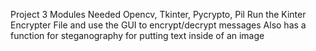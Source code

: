 Project 3
Modules Needed
Opencv, Tkinter, Pycrypto, Pil
Run the Kinter Encrypter File and use the GUI to encrypt/decrypt messages
Also has a function for steganography for putting text inside of an image

